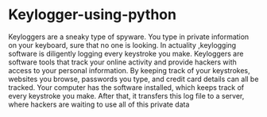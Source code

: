 # Keylogger-using-python
Keyloggers are a sneaky type of spyware. You type in private information on your keyboard, sure that no one is looking.
In actuality ,keylogging software is diligently logging every keystroke you make.
Keyloggers are software tools that track your online activity and provide hackers with access to your personal information.
By keeping track of your keystrokes, websites you browse, passwords you type, and credit card details can all be tracked. 
Your computer has the software installed, which keeps track of every keystroke you make.
After that, it transfers this log file to a server, where hackers are waiting to use all of this private data
